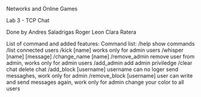 Networks and Online Games 

Lab 3 - TCP Chat

Done by 
Andres Saladrigas
Roger Leon
Clara Ratera

List of command and added features:
Command list:
/help show commands
/list connected users
/kick [name] works only for admin users
/whisper [name] [message] 
/change_name [name] 
/remove_admin remove user from admin, works only for admin users
/add_admin add admin priviledge
/clear chat delete chat
/add_block [username] username can no loger send messaghes, work only for admin
/remove_block [username] user can write and send messages again, work only for admin
change your color to all users 